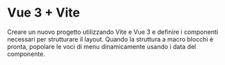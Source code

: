 # Vue 3 + Vite

Creare un nuovo progetto utilizzando Vite e Vue 3 e definire i componenti necessari per strutturare il layout.
Quando la struttura a macro blocchi è pronta, popolare le voci di menu dinamicamente usando i data del componente.

